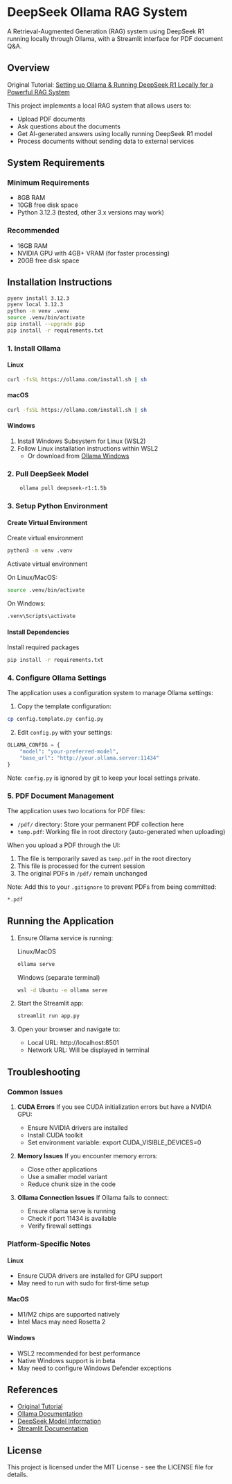 # DeepSeek Ollama RAG System

A Retrieval-Augmented Generation (RAG) system using DeepSeek R1 running locally through Ollama, with a Streamlit interface for PDF document Q&A.

## Overview

Original Tutorial: [Setting up Ollama & Running DeepSeek R1 Locally for a Powerful RAG System](https://dev.to/ajmal_hasan/setting-up-ollama-running-deepseek-r1-locally-for-a-powerful-rag-system-4pd4)

This project implements a local RAG system that allows users to:

- Upload PDF documents
- Ask questions about the documents
- Get AI-generated answers using locally running DeepSeek R1 model
- Process documents without sending data to external services

## System Requirements

### Minimum Requirements

- 8GB RAM
- 10GB free disk space
- Python 3.12.3 (tested, other 3.x versions may work)

### Recommended

- 16GB RAM
- NVIDIA GPU with 4GB+ VRAM (for faster processing)
- 20GB free disk space

## Installation Instructions

```bash
pyenv install 3.12.3
pyenv local 3.12.3
python -m venv .venv
source .venv/bin/activate
pip install --upgrade pip
pip install -r requirements.txt
```

### 1. Install Ollama

#### Linux

```bash
curl -fsSL https://ollama.com/install.sh | sh
```

#### macOS

```bash
curl -fsSL https://ollama.com/install.sh | sh
```

#### Windows

1. Install Windows Subsystem for Linux (WSL2)
2. Follow Linux installation instructions within WSL2
   - Or download from [Ollama Windows](https://ollama.com/download/windows)

### 2. Pull DeepSeek Model

```bash
    ollama pull deepseek-r1:1.5b
```

### 3. Setup Python Environment

#### Create Virtual Environment

Create virtual environment

```bash
python3 -m venv .venv
```

Activate virtual environment

On Linux/MacOS:

```bash
source .venv/bin/activate
```

On Windows:

```bash
.venv\Scripts\activate
```

#### Install Dependencies

Install required packages

```bash
pip install -r requirements.txt
```

### 4. Configure Ollama Settings

The application uses a configuration system to manage Ollama settings:

1. Copy the template configuration:
```bash
cp config.template.py config.py
```

2. Edit `config.py` with your settings:
```python
OLLAMA_CONFIG = {
    "model": "your-preferred-model",
    "base_url": "http://your.ollama.server:11434"
}
```

Note: `config.py` is ignored by git to keep your local settings private.

### 5. PDF Document Management

The application uses two locations for PDF files:

- `/pdf/` directory: Store your permanent PDF collection here
- `temp.pdf`: Working file in root directory (auto-generated when uploading)

When you upload a PDF through the UI:

1. The file is temporarily saved as `temp.pdf` in the root directory
2. This file is processed for the current session
3. The original PDFs in `/pdf/` remain unchanged

Note: Add this to your `.gitignore` to prevent PDFs from being committed:

```bash
*.pdf
```

## Running the Application

1. Ensure Ollama service is running:

    Linux/MacOS

    ```bash
    ollama serve
    ```

    Windows (separate terminal)

    ```bash
    wsl -d Ubuntu -e ollama serve
    ```

2. Start the Streamlit app:

    ```bash
    streamlit run app.py
    ```

3. Open your browser and navigate to:

   - Local URL: http://localhost:8501
   - Network URL: Will be displayed in terminal

## Troubleshooting

### Common Issues

1. **CUDA Errors**
    If you see CUDA initialization errors but have a NVIDIA GPU:

    - Ensure NVIDIA drivers are installed
    - Install CUDA toolkit
    - Set environment variable: export CUDA_VISIBLE_DEVICES=0

2. **Memory Issues**
    If you encounter memory errors:

    - Close other applications
    - Use a smaller model variant
    - Reduce chunk size in the code

3. **Ollama Connection Issues**
    If Ollama fails to connect:

    - Ensure ollama serve is running
    - Check if port 11434 is available
    - Verify firewall settings

### Platform-Specific Notes

#### Linux

- Ensure CUDA drivers are installed for GPU support
- May need to run with sudo for first-time setup

#### MacOS

- M1/M2 chips are supported natively
- Intel Macs may need Rosetta 2

#### Windows

- WSL2 recommended for best performance
- Native Windows support is in beta
- May need to configure Windows Defender exceptions

## References

- [Original Tutorial](https://dev.to/ajmal_hasan/setting-up-ollama-running-deepseek-r1-locally-for-a-powerful-rag-system-4pd4)
- [Ollama Documentation](https://ollama.com/docs)
- [DeepSeek Model Information](https://ollama.com/library/deepseek)
- [Streamlit Documentation](https://docs.streamlit.io)

## License

This project is licensed under the MIT License - see the LICENSE file for details.
